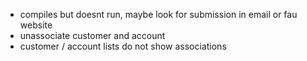 - compiles but doesnt run, maybe look for submission in email or fau website
- unassociate customer and account
- customer / account lists do not show associations
